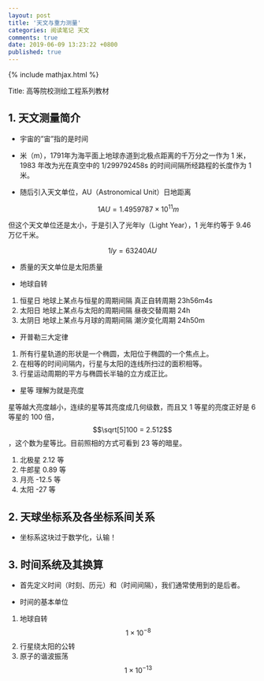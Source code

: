 ```yaml
---
layout: post
title: '天文与重力测量'
categories: 阅读笔记 天文
comments: true
date: 2019-06-09 13:23:22 +0800
published: true
---
```

{% include mathjax.html %}

Title: 高等院校测绘工程系列教材

## 1. 天文测量简介

* 宇宙的”宙”指的是时间

* 米（m），1791年为海平面上地球赤道到北极点距离的千万分之一作为 1 米，1983 年改为光在真空中的 1/299792458s 的时间间隔所经路程的长度作为 1 米。

* 随后引入天文单位，AU（Astronomical Unit）日地距离
  
    $$1 AU = 1.495 978 7\times10 ^{11} m$$

但这个天文单位还是太小，于是引入了光年ly（Light Year），1 光年约等于 9.46 万亿千米。

$$1 ly = 63 240 AU$$

* 质量的天文单位是太阳质量

* 地球自转

1. 恒星日   地球上某点与恒星的周期间隔  真正自转周期 23h56m4s
2. 太阳日   地球上某点与太阳的周期间隔  昼夜交替周期 24h
3. 太阴日   地球上某点与月球的周期间隔  潮汐变化周期 24h50m

* 开普勒三大定律

1. 所有行星轨道的形状是一个椭圆，太阳位于椭圆的一个焦点上。
2. 在相等的时间间隔内，行星与太阳的连线所扫过的面积相等。
3. 行星运动周期的平方与椭圆长半轴的立方成正比。

* 星等 理解为就是亮度

星等越大亮度越小，连续的星等其亮度成几何级数，而且又 1 等星的亮度正好是 6 等星的 100 倍，$$\sqrt[5]100 = 2.512$$，这个数为星等比。目前照相的方式可看到 23 等的暗星。

1. 北极星 2.12 等
2. 牛郎星 0.89 等
3. 月亮 -12.5 等
4. 太阳 -27 等

## 2. 天球坐标系及各坐标系间关系

* 坐标系这块过于数学化，认输！

## 3. 时间系统及其换算

* 首先定义时间（时刻、历元）和（时间间隔），我们通常使用到的是后者。

* 时间的基本单位

1. 地球自转 $$ 1 \times 10^{-8} $$
2. 行星绕太阳的公转
3. 原子的谐波振荡 $$ 1 \times 10^{-13} $$
